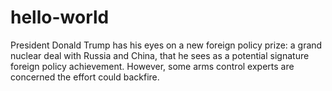 # hello-world
President Donald Trump has his eyes on a new foreign policy prize: a grand nuclear deal with Russia and China, that he sees as a potential signature foreign policy achievement. However, some arms control experts are concerned the effort could backfire.
